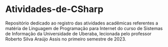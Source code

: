 # Atividades-de-CSharp
Repositório dedicado ao registro das atividades acadêmicas referentes a matéria de Linguagem de Programação para Internet do curso de Sistemas de Informação da Universidade de Uberaba, lecionada pelo professor Roberto Silva Araújo Assis no primeiro semestre de 2023.
